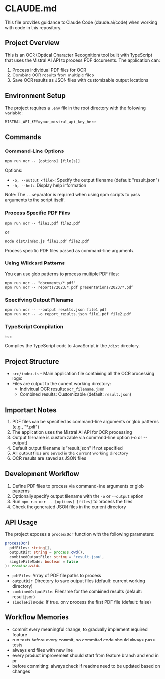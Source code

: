 # CLAUDE.md

This file provides guidance to Claude Code (claude.ai/code) when working with code in this repository.

## Project Overview

This is an OCR (Optical Character Recognition) tool built with TypeScript that uses the Mistral AI API to process PDF documents. The application can:

1. Process individual PDF files for OCR
2. Combine OCR results from multiple files
3. Save OCR results as JSON files with customizable output locations

## Environment Setup

The project requires a `.env` file in the root directory with the following variable:
```
MISTRAL_API_KEY=your_mistral_api_key_here
```

## Commands

### Command-Line Options
```
npm run ocr -- [options] [file(s)]
```

Options:
- `-o, --output <file>`: Specify the output filename (default: "result.json")
- `-h, --help`: Display help information

Note: The `--` separator is required when using npm scripts to pass arguments to the script itself.

### Process Specific PDF Files
```
npm run ocr -- file1.pdf file2.pdf
```
or
```
node dist/index.js file1.pdf file2.pdf
```
Process specific PDF files passed as command-line arguments.

### Using Wildcard Patterns
You can use glob patterns to process multiple PDF files:
```
npm run ocr -- "documents/*.pdf"
npm run ocr -- reports/2023/*.pdf presentations/2023/*.pdf
```

### Specifying Output Filename
```
npm run ocr -- --output results.json file1.pdf
npm run ocr -- -o report_results.json file1.pdf file2.pdf
```

### TypeScript Compilation
```
tsc
```
Compiles the TypeScript code to JavaScript in the `/dist` directory.

## Project Structure

- `src/index.ts` - Main application file containing all the OCR processing logic
- Files are output to the current working directory:
  - Individual OCR results: `ocr_filename.json`
  - Combined results: Customizable (default: `result.json`)

## Important Notes

1. PDF files can be specified as command-line arguments or glob patterns (e.g., "*.pdf")
2. The application uses the Mistral AI API for OCR processing
3. Output filename is customizable via command-line option (-o or --output)
4. Default output filename is "result.json" if not specified
5. All output files are saved in the current working directory
6. OCR results are saved as JSON files

## Development Workflow

1. Define PDF files to process via command-line arguments or glob patterns
2. Optionally specify output filename with the `-o` or `--output` option
3. Run `npm run ocr -- [options] [files]` to process the files
4. Check the generated JSON files in the current directory

## API Usage

The project exposes a `processOcr` function with the following parameters:

```typescript
processOcr(
  pdfFiles: string[], 
  outputDir: string = process.cwd(), 
  combinedOutputFile: string = 'result.json',
  singleFileMode: boolean = false
): Promise<void>
```
- `pdfFiles`: Array of PDF file paths to process
- `outputDir`: Directory to save output files (default: current working directory)
- `combinedOutputFile`: Filename for the combined results (default: result.json)
- `singleFileMode`: If true, only process the first PDF file (default: false)

## Workflow Memories

- commit every meaningful change, to gradually implement required feature
- run tests before every commit, so commited code should always pass tests
- always end files with new line
- every product improvement should start from feature branch and end in pr
- before commiting: always check if readme need to be updated based on changes